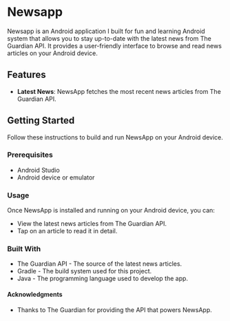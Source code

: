 # Newsapp

Newsapp is an Android application I built for fun and learning Android system that allows you to stay up-to-date with the latest news from The Guardian API. It provides a user-friendly interface to browse and read news articles on your Android device.

## Features

- **Latest News**: NewsApp fetches the most recent news articles from The Guardian API.
## Getting Started

Follow these instructions to build and run NewsApp on your Android device.

### Prerequisites

- Android Studio
- Android device or emulator

### Usage

Once NewsApp is installed and running on your Android device, you can:

  - View the latest news articles from The Guardian API.
  - Tap on an article to read it in detail.

### Built With

  - The Guardian API - The source of the latest news articles.
  - Gradle - The build system used for this project.
  - Java - The programming language used to develop the app.

#### Acknowledgments

  - Thanks to The Guardian for providing the API that powers NewsApp.
